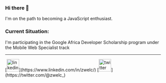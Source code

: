 ### Hi there 👋
I'm on the path to becoming a JavaScript enthusiast.

### Current Situation:
I'm participating in the Google Africa Developer Scholarship program under the Mobile Web Specialist track

<hr>
[<img src='https://cdn.jsdelivr.net/npm/simple-icons@3.0.1/icons/linkedin.svg' alt='linkedin' height='40'>](https://www.linkedin.com/in/zwelc/)  [<img src='https://cdn.jsdelivr.net/npm/simple-icons@3.0.1/icons/twitter.svg' alt='twitter' height='40'>](https://twitter.com/@zwelc_)  

